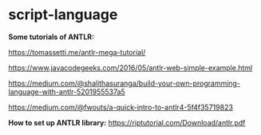 # script-language

**Some tutorials of ANTLR:**

https://tomassetti.me/antlr-mega-tutorial/

https://www.javacodegeeks.com/2016/05/antlr-web-simple-example.html

https://medium.com/@shalithasuranga/build-your-own-programming-language-with-antlr-5201955537a5

https://medium.com/@fwouts/a-quick-intro-to-antlr4-5f4f35719823

**How to set up ANTLR library:**
https://riptutorial.com/Download/antlr.pdf
